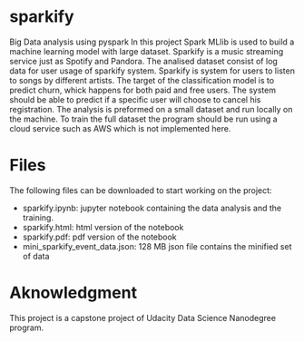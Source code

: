 # sparkify
Big Data analysis using pyspark 
In this project Spark MLlib is used to build a machine learning model with large dataset. Sparkify is a music streaming service just as Spotify and Pandora. The analised dataset consist of log data for user usage of sparkify system. Sparkify is system for users to listen to songs by different artists. The target of the classification model is to predict churn, whick happens for both paid and free users. The system should be able to predict if a specific user will choose to cancel his registration. The analysis is preformed on a small dataset and run locally on the machine. To train the full dataset the program should be run using a cloud service such as AWS which is not implemented here. 

# Files
The following files can be downloaded to start working on the project:
- sparkify.ipynb: jupyter notebook containing the data analysis and the training.
- sparkify.html: html version of the notebook
- sparkify.pdf: pdf version of the notebook
- mini_sparkify_event_data.json: 128 MB json file contains the minified set of data 

# Aknowledgment
This project is a capstone project of Udacity Data Science Nanodegree program. 
